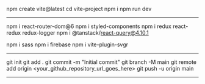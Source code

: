 npm create vite@latest
cd vite-project
npm i
npm run dev

---

npm i react-router-dom@6
npm i styled-components
npm i redux react-redux redux-logger
npm i @tanstack/react-query@4.10.1

npm i sass
npm i firebase
npm i vite-plugin-svgr

---

git init
git add .
git commit -m "Initial commit"
git branch -M main
git remote add origin <your_github_repository_url_goes_here>
git push -u origin main

---

